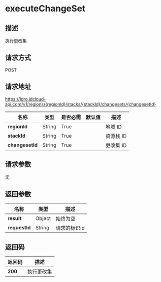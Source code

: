 # executeChangeSet


## 描述
执行更改集

## 请求方式
POST

## 请求地址
https://jdro.jdcloud-api.com/v1/regions/{regionId}/stacks/{stackId}/changesets/{changesetId}

|名称|类型|是否必需|默认值|描述|
|---|---|---|---|---|
|**regionId**|String|True| |地域 ID|
|**stackId**|String|True| |资源栈 ID|
|**changesetId**|String|True| |更改集 ID|

## 请求参数
无


## 返回参数
|名称|类型|描述|
|---|---|---|
|**result**|Object|始终为空|
|**requestId**|String|请求的标识id|


## 返回码
|返回码|描述|
|---|---|
|**200**|执行更改集|
